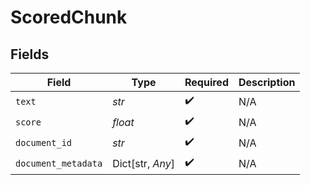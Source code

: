 # ScoredChunk


## Fields

| Field               | Type                | Required            | Description         |
| ------------------- | ------------------- | ------------------- | ------------------- |
| `text`              | *str*               | :heavy_check_mark:  | N/A                 |
| `score`             | *float*             | :heavy_check_mark:  | N/A                 |
| `document_id`       | *str*               | :heavy_check_mark:  | N/A                 |
| `document_metadata` | Dict[str, *Any*]    | :heavy_check_mark:  | N/A                 |
